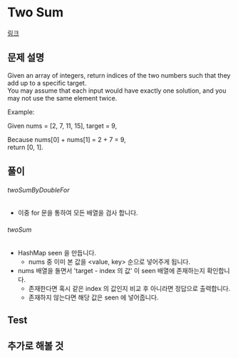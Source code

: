 # Two Sum
[링크](https://leetcode.com/problems/two-sum/)

## 문제 설명
Given an array of integers, return indices of the two numbers such that they add up to a specific target.  
You may assume that each input would have exactly one solution, and you may not use the same element twice.

Example:

Given nums = [2, 7, 11, 15], target = 9,

Because nums[0] + nums[1] = 2 + 7 = 9,  
return [0, 1].

## 풀이
###### twoSumByDoubleFor 
- 이중 for 문을 통하여 모든 배열을 검사 합니다.

###### twoSum 
- HashMap seen 을 만듭니다.
    - nums 중 이미 본 값을 <value, key> 순으로 넣어주게 됩니다.
- nums 배열을 돌면서 'target - index 의 값' 이 seen 배열에 존재하는지 확인합니다.
    - 존재한다면 혹시 같은 index 의 값인지 비교 후 아니라면 정답으로 출력합니다.
    - 존재하지 않는다면 해당 값은 seen 에 넣어줍니다.   

## Test    

## 추가로 해볼 것
 
